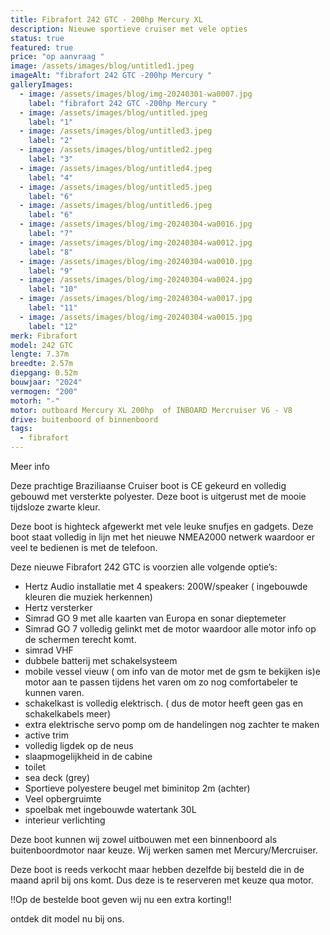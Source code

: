 ```yaml
---
title: Fibrafort 242 GTC - 200hp Mercury XL
description: Nieuwe sportieve cruiser met vele opties
status: true
featured: true
price: "op aanvraag "
image: /assets/images/blog/untitled1.jpeg
imageAlt: "fibrafort 242 GTC -200hp Mercury "
galleryImages:
  - image: /assets/images/blog/img-20240301-wa0007.jpg
    label: "fibrafort 242 GTC -200hp Mercury "
  - image: /assets/images/blog/untitled.jpeg
    label: "1"
  - image: /assets/images/blog/untitled3.jpeg
    label: "2"
  - image: /assets/images/blog/untitled2.jpeg
    label: "3"
  - image: /assets/images/blog/untitled4.jpeg
    label: "4"
  - image: /assets/images/blog/untitled5.jpeg
    label: "6"
  - image: /assets/images/blog/untitled6.jpeg
    label: "6"
  - image: /assets/images/blog/img-20240304-wa0016.jpg
    label: "7"
  - image: /assets/images/blog/img-20240304-wa0012.jpg
    label: "8"
  - image: /assets/images/blog/img-20240304-wa0010.jpg
    label: "9"
  - image: /assets/images/blog/img-20240304-wa0024.jpg
    label: "10"
  - image: /assets/images/blog/img-20240304-wa0017.jpg
    label: "11"
  - image: /assets/images/blog/img-20240304-wa0015.jpg
    label: "12"
merk: Fibrafort
model: 242 GTC
lengte: 7.37m
breedte: 2.57m
diepgang: 0.52m
bouwjaar: "2024"
vermogen: "200"
motorh: "-"
motor: outboard Mercury XL 200hp  of INBOARD Mercruiser V6 - V8
drive: buitenboord of binnenboord
tags:
  - fibrafort
---
```

Meer info

Deze prachtige Braziliaanse Cruiser boot is CE gekeurd en volledig gebouwd met versterkte polyester. Deze boot is uitgerust met de mooie tijdsloze zwarte kleur. 

Deze boot is highteck afgewerkt met vele leuke snufjes en gadgets. Deze boot staat volledig in lijn met het nieuwe NMEA2000 netwerk waardoor er veel te bedienen is met de telefoon.  

Deze nieuwe Fibrafort 242 GTC is voorzien alle volgende optie’s:

* Hertz Audio installatie met 4 speakers: 200W/speaker ( ingebouwde kleuren die muziek herkennen) 
* Hertz versterker
* Simrad GO 9 met alle kaarten van Europa en sonar dieptemeter
* Simrad GO 7 volledig gelinkt met de motor waardoor alle motor info op de schermen terecht komt. 
* simrad VHF 
* dubbele batterij met schakelsysteem
* mobile vessel vieuw ( om info van de motor met de gsm te bekijken is)e motor aan te passen tijdens het varen om zo nog comfortabeler te kunnen varen. 
* schakelkast is volledig elektrisch. ( dus de motor heeft geen gas en schakelkabels meer)
* extra elektrische servo pomp om de handelingen nog zachter te maken
* active trim 
* volledig ligdek op de neus
* slaapmogelijkheid in de cabine
* toilet
* sea deck (grey) 
* Sportieve polyestere beugel met biminitop 2m (achter)
* Veel opbergruimte
* spoelbak met ingebouwde watertank 30L
* interieur verlichting

Deze boot kunnen wij zowel uitbouwen met een binnenboord als buitenboordmotor naar keuze. Wij werken samen met Mercury/Mercruiser. 

Deze boot is reeds verkocht maar hebben dezelfde bij besteld die in de maand april bij ons komt. Dus deze is te reserveren met keuze qua motor. 

!!Op de bestelde boot geven wij nu een extra korting!!

ontdek dit model nu bij ons.
